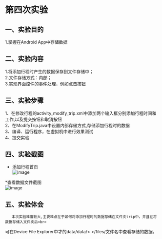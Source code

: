 ﻿# 第四次实验

## 一、实验目的
1.掌握在Android App中存储数据<br>

## 二、实验内容
1.将添加行程时产生的数据保存到文件存储中；<br>
2.文件存储方式：内部；<br>
3.实现界面控件的事件处理，例如点击按钮<br>

## 三、实验步骤
1、在修改行程的activity_modify_trip.xml中添加两个输入框分别添加行程时间和工作,以及提交按钮和取消按钮<br>
2、在ModifyTrip.java中设置内部存储方式,存储添加行程时的数据<br>
3、编译、运行程序，在虚拟机中进行效果测试 <br>
4、提交实验

## 四、实验截图
* 添加行程首页<br>
![image]()<br>

*查看数据文件截图<br>
![image]()<br>



## 五、实验体会
       本次实验难度较大,主要难点在于如何将添加行程时的数据存储在文件夹trip中，并且在将数据存储入文件夹后<br>
可在Device File Explorer中才的data/data/< >/files/文件名中查看存储的数据。
	
